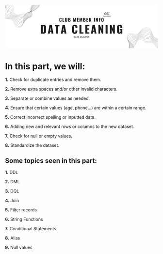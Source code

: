 ![Banner](<Banner Data Cleaning Club.jpg>)
# In this part, we will:

**1.** Check for duplicate entries and remove them.

**2.** Remove extra spaces and/or other invalid characters.

**3.** Separate or combine values as needed.

**4.** Ensure that certain values (age, phone...) are within a certain range.

**5.** Correct incorrect spelling or inputted data.

**6.** Adding new and relevant rows or columns to the new dataset.

**7.** Check for null or empty values.

**8.** Standardize the dataset.

## Some topics seen in this part:
 **1.** DDL

 **2.** DML

 **3.** DQL

 **4.** Join

 **5.** Filter records

 **6.** String Functions

 **7.** Conditional Statements

 **8.** Alias

 **9.** Null values
 